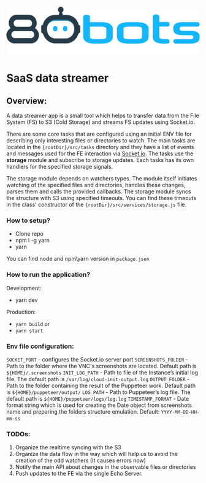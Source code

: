 ![80bots SaaS data streamer](misc/80bots.svg)

# SaaS data streamer
## Overview:
A data streamer app is a small tool which helps to transfer data from the File System (FS) to S3 (Cold Storage) and streams FS updates using Socket.io.

There are some core tasks that are configured using an initial ENV file for describing only interesting files or directories to watch. 
The main tasks are located in the `{rootDir}/src/tasks` directory and they have a list of events and messages used for the FE interaction via [Socket.io](https://socket.io/ "Socket.io").
The tasks use the **storage** module and subscribe to storage updates. Each tasks has its own handlers for the specified storage signals.

The storage module depends on watchers types. The module itself initiates watching of the specified files and directories, handles these changes, parses them and calls the provided callbacks.
The storage module syncs the structure with S3 using specified timeouts. You can find these timeouts in the class' constructor of the `{rootDir}/src/services/storage.js` file.
### How to setup?
- Clone repo
- npm i -g yarn
- yarn

You can find node and npm\yarn version in `package.json`

### How to run the application?
Development:
- yarn dev

Production:
 - `yarn build`
or
 - `yarn start`

### Env file configuration:
`SOCKET_PORT` - configures the Socket.io server port
`SCREENSHOTS_FOLDER` - Path to the folder where the VNC's screenshots are located. Default path is `${HOME}/.screenshots`
`INIT_LOG_PATH` - Path to file of the Instance’s initial log file. The default path is `/var/log/cloud-init-output.log`
`OUTPUT_FOLDER` - Path to the folder containing the result of the Puppeteer work. Default path is `${HOME}/puppeteer/output/`
`LOG_PATH` - Path to Puppeteer’s log file. The default path is   `${HOME}/puppeteer/logs/log.log`
`TIMESTAMP_FORMAT` - Date format string which is used for creating the Date object from screenshots name and preparing the folders structure emulation. Default: `YYYY-MM-DD-HH-mm-ss`

### TODOs:
1) Organize the realtime syncing with the S3
2) Organize the data flow in the way which will help us to avoid the creation of the odd watchers (It causes errors now)
3) Notify the main API about changes in the observable files or directories
4) Push updates to the FE via the single Echo Server.